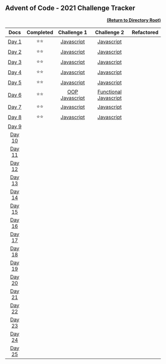 ## Advent of Code - 2021 Challenge Tracker

[<p align="right">**(Return to Directory Root)**</p>](https://github.com/BeckTimothy/Advent-of-Code/)

|                    **Docs**                    | **Completed** |                                                 **Challenge 1**                                                 |                                                    **Challenge 2**                                                     | **Refactored** |
|:----------------------------------------------:|:-------------:|:---------------------------------------------------------------------------------------------------------------:|:----------------------------------------------------------------------------------------------------------------------:|:---------:|
|  [Day 1](https://adventofcode.com/2021/day/1)  | :star::star:  |   [Javascript](https://github.com/BeckTimothy/Advent-of-Code/blob/master/2021/12-01-21/challenge-1/script.js)   |      [Javascript](https://github.com/BeckTimothy/Advent-of-Code/blob/master/2021/12-01-21/challenge-2/script.js)       |  |
|  [Day 2](https://adventofcode.com/2021/day/2)  | :star::star:  |   [Javascript](https://github.com/BeckTimothy/Advent-of-Code/blob/master/2021/12-02-21/challenge-1/script.js)   |      [Javascript](https://github.com/BeckTimothy/Advent-of-Code/blob/master/2021/12-02-21/challenge-2/script.js)       |  |
|  [Day 3](https://adventofcode.com/2021/day/3)  | :star::star:  |   [Javascript](https://github.com/BeckTimothy/Advent-of-Code/blob/master/2021/12-03-21/challenge-1/script.js)   |      [Javascript](https://github.com/BeckTimothy/Advent-of-Code/blob/master/2021/12-03-21/challenge-2/script.js)       |  |
|  [Day 4](https://adventofcode.com/2021/day/4)  | :star::star:  |   [Javascript](https://github.com/BeckTimothy/Advent-of-Code/blob/master/2021/12-04-21/challenge-1/script.js)   |      [Javascript](https://github.com/BeckTimothy/Advent-of-Code/blob/master/2021/12-04-21/challenge-1/script.js)       |  |
|  [Day 5](https://adventofcode.com/2021/day/5)  | :star::star:  |   [Javascript](https://github.com/BeckTimothy/Advent-of-Code/blob/master/2021/12-05-21/challenge-1/script.js)   |      [Javascript](https://github.com/BeckTimothy/Advent-of-Code/blob/master/2021/12-05-21/challenge-1/script.js)       |  |
|  [Day 6](https://adventofcode.com/2021/day/6)  | :star::star:  | [OOP Javascript](https://github.com/BeckTimothy/Advent-of-Code/blob/master/2021/12-06-21/challenge-1/script.js) | [Functional Javascript](https://github.com/BeckTimothy/Advent-of-Code/blob/master/2021/12-06-21/challenge-1/script.js) |  | 
|  [Day 7](https://adventofcode.com/2021/day/7)  | :star::star:  |   [Javascript](https://github.com/BeckTimothy/Advent-of-Code/blob/master/2021/12-07-21/challenge-1/script.js)   |      [Javascript](https://github.com/BeckTimothy/Advent-of-Code/blob/master/2021/12-07-21/challenge-2/script.js)       |  |
|  [Day 8](https://adventofcode.com/2021/day/8)  | :star::star:  |  [Javascript](https://github.com/BeckTimothy/Advent-of-Code/blob/master/2021/12-08-21/challenge-1/script.js)    |   [Javascript](https://github.com/BeckTimothy/Advent-of-Code/blob/master/2021/12-08-21/challenge-2/permute.js)         |  |
|  [Day 9](https://adventofcode.com/2021/day/9)  |               |                                                                                                                 |                                                                                                                        |  |
| [Day 10](https://adventofcode.com/2021/day/10) |               |                                                                                                                 |                                                                                                                        |  |
| [Day 11](https://adventofcode.com/2021/day/11) |               |                                                                                                                 |                                                                                                                        |  |
| [Day 12](https://adventofcode.com/2021/day/12) |               |                                                                                                                 |                                                                                                                        |  |
| [Day 13](https://adventofcode.com/2021/day/13) |               |                                                                                                                 |                                                                                                                        |  |
| [Day 14](https://adventofcode.com/2021/day/14) |               |                                                                                                                 |                                                                                                                        |  |
| [Day 15](https://adventofcode.com/2021/day/15) |               |                                                                                                                 |                                                                                                                        |  |
| [Day 16](https://adventofcode.com/2021/day/16) |               |                                                                                                                 |                                                                                                                        |  |
| [Day 17](https://adventofcode.com/2021/day/17) |               |                                                                                                                 |                                                                                                                        |  |
| [Day 18](https://adventofcode.com/2021/day/18) |               |                                                                                                                 |                                                                                                                        |  |
| [Day 19](https://adventofcode.com/2021/day/19) |               |                                                                                                                 |                                                                                                                        |  |
| [Day 20](https://adventofcode.com/2021/day/20) |               |                                                                                                                 |                                                                                                                        |  |
| [Day 21](https://adventofcode.com/2021/day/21) |               |                                                                                                                 |                                                                                                                        |  |
| [Day 22](https://adventofcode.com/2021/day/22) |               |                                                                                                                 |                                                                                                                        |  |
| [Day 23](https://adventofcode.com/2021/day/23) |               |                                                                                                                 |                                                                                                                        |  |
| [Day 24](https://adventofcode.com/2021/day/24) |               |                                                                                                                 |                                                                                                                        |  |
| [Day 25](https://adventofcode.com/2021/day/25) |               |                                                                                                                 |                                                                                                                        |  |